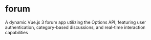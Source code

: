 # forum
A dynamic Vue.js 3 forum app utilizing the Options API, featuring user authentication, category-based discussions, and real-time interaction capabilities
